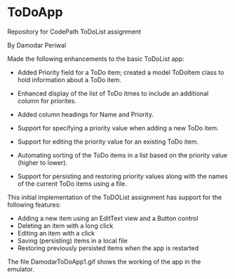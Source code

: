 ToDoApp
=======

Repository for CodePath ToDoList assignment

By Damodar Periwal

Made the following enhancements to the basic ToDoList app:

- Added Priority field for a ToDo item; created a model ToDoItem class to hold information about a ToDo item.

- Enhanced display of the list of ToDo itmes to include an additional column for priorites.

- Added column headings for Name and Priority.

- Support for specifying a priority value when adding a new ToDo item.

- Support for editing the priority value for an existing ToDo item.

- Automating sorting of the ToDo items in a list based on the priority value (higher to lower).

- Support for persisting and restoring priority values along with the names of the current ToDo items using a file.
 

This initial implementation of the ToDOList assignment has support for the following features:

- Adding a new item using an EditText view and a Button control
- Deleting an item with a long click
- Editing an item with a click
- Saving (persisting) items in a local file
- Restoring previously persisted items when the app is restarted

The file DamodarToDoApp1.gif shows the working of the app in the emulator.


